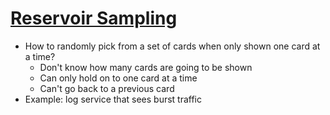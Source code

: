 # [Reservoir Sampling](https://samwho.dev/reservoir-sampling/)

* How to randomly pick from a set of cards when only shown one card at a time?
  * Don't know how many cards are going to be shown
  * Can only hold on to one card at a time
  * Can't go back to a previous card
* Example: log service that sees burst traffic
